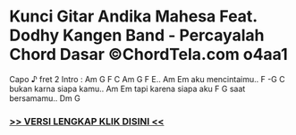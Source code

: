 
 # Kunci Gitar Andika Mahesa Feat. Dodhy Kangen Band - Percayalah Chord Dasar ©ChordTela.com o4aa1


Capo ♪ fret 2 Intro : Am G F C Am G F E.. Am Em aku mencintaimu.. F -G C bukan karna siapa kamu.. Am Em tapi karena siapa aku F G saat bersamamu.. Dm G

###  <a href="https://shortlighzx.web.app?sq=Kunci Gitar Andika Mahesa Feat. Dodhy Kangen Band - Percayalah Chord Dasar ©ChordTela.com"> >> VERSI LENGKAP KLIK DISINI << </a>
